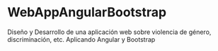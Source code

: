 # WebAppAngularBootstrap
Diseño y Desarrollo de una aplicación web sobre violencia de género, discriminación, etc. Aplicando Angular y Bootstrap
